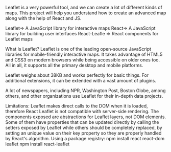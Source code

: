 Leaflet is a very powerful tool, and we can create a lot of different kinds of maps. This project will help you understand how to create an advanced map along with the help of React and  JS.

Leaflet=>
A JavaScript library for interactive maps
React=>
A JavaScript library for building user interfaces
React-Leafle =>
React components for Leaflet maps

What Is Leaflet?
 Leaflet is one of the leading open-source JavaScript libraries for mobile-friendly interactive maps. It takes advantage of HTML5 and CSS3 on modern browsers while being accessible on older ones too. All in all, it supports all the primary desktop and mobile platforms.

Leaflet weighs about 38KB and works perfectly for basic things. For additional extensions, it can be extended with a vast amount of plugins.

A lot of newspapers, including NPR, Washington Post, Boston Globe, among others, and other organizations use Leaflet for their in-depth data projects.

Limitations:
Leaflet makes direct calls to the DOM when it is loaded, therefore React Leaflet is not compatible with server-side rendering.
The components exposed are abstractions for Leaflet layers, not DOM elements. Some of them have properties that can be updated directly by calling the setters exposed by Leaflet while others should be completely replaced, by setting an unique value on their key property so they are properly handled by React's algorithm.
Using a package registry:
npm install react react-dom leaflet
npm install react-leaflet

